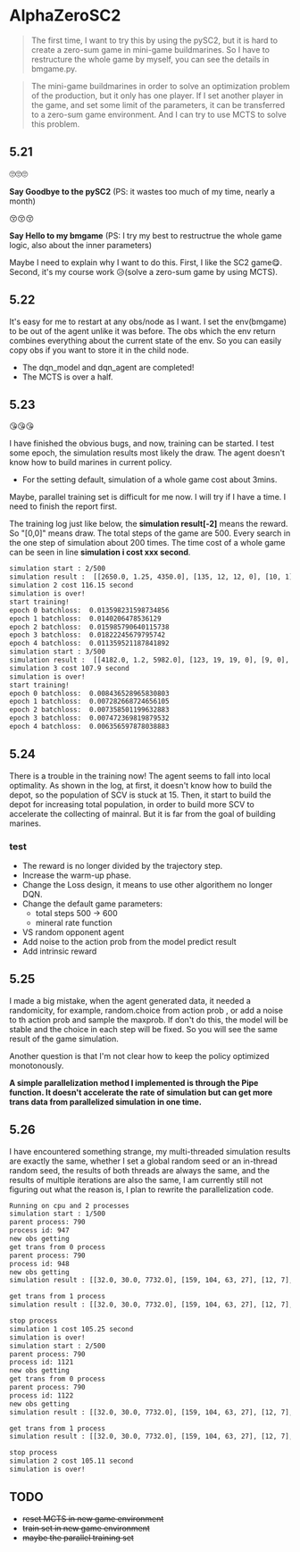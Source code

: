 # AlphaZeroSC2

>The first time, I want to try this by using the pySC2, but it is hard to create a zero-sum game in mini-game buildmarines. So I have to restructure the whole game by myself, you can see the details in bmgame.py.

>The mini-game buildmarines in order to solve an optimization problem of the production, but it only has one player. If I set another player in the game, and set some limit of the parameters, it can be transferred to a zero-sum game environment. And I can try to use MCTS to solve this problem.

## 5.21

🙄🙄🙄

**Say Goodbye to the pySC2** (PS: it wastes too much of my time, nearly a month)

😚😚😚

**Say Hello to my bmgame** (PS: I try my best to restructrue the whole game logic, also about the inner parameters)

Maybe I need to explain why I want to do this. First, I like the SC2 game😋. Second, it's my course work 😥(solve a zero-sum game by using MCTS).

## 5.22

It's easy for me to restart at any obs/node as I want. I set the env(bmgame) to be out of the agent unlike it was before. The obs which the env return combines everything about the current state of the env. So you can easily copy obs if you want to store it in the child node.

* The dqn_model and dqn_agent are completed!
* The MCTS is over a half.

## 5.23

😘😘😘

I have finished the obvious bugs, and now, training can be started.
I test some epoch, the simulation results most likely the draw. The agent doesn't know how to build marines in current policy. 

* For the setting default, simulation of a whole game cost about 3mins.

Maybe, parallel training set is difficult for me now. I will try if I have a time. I need to finish the report first.

The training log just like below, the **simulation result[-2]** means the reward. So "[0,0]" means draw. The total steps of the game are 500. Every search in the one step of simulation about 200 times. The time cost of a whole game can be seen in line **simulation i cost xxx second**.

~~~bash
simulation start : 2/500
simulation result :  [[2650.0, 1.25, 4350.0], [135, 12, 12, 0], [10, 1], [[], [], [], []], [2800.0, 1.25, 4350.0], [135, 12, 12, 0], [10, 0], [[], [], [], []], [0, 0], [250, 250]]
simulation 2 cost 116.15 second
simulation is over!
start training!
epoch 0 batchloss:  0.013598231598734856
epoch 1 batchloss:  0.0140206478536129
epoch 2 batchloss:  0.015985790640115738
epoch 3 batchloss:  0.01822245679795742
epoch 4 batchloss:  0.011359521187841892
simulation start : 3/500
simulation result :  [[4182.0, 1.2, 5982.0], [123, 19, 19, 0], [9, 0], [[], [], [], []], [3572.0, 1.25, 5422.0], [147, 20, 16, 0], [11, 0], [[], [], [], []], [0, 0], [250, 250]]
simulation 3 cost 107.9 second
simulation is over!
start training!
epoch 0 batchloss:  0.008436528965830803
epoch 1 batchloss:  0.007282668724656105
epoch 2 batchloss:  0.007358501199632883
epoch 3 batchloss:  0.007472369819879532
epoch 4 batchloss:  0.006356597878038883
~~~

## 5.24

There is a trouble in the training now! The agent seems to fall into local optimality. As shown in the log, at first, it doesn't know how to build the depot, so the population of SCV is stuck at 15. Then, it start to build the depot for increasing total population, in order to build more SCV to accelerate the collecting of mainral. But it is far from the goal of building marines.

### test
* The reward is no longer divided by the trajectory step.
* Increase the warm-up phase.
* Change the Loss design, it means to use other algorithem no longer DQN.
* Change the default game parameters: 
    * total steps 500 -> 600
    * mineral rate function
* VS random opponent agent
* Add noise to the action prob from the model predict result
* Add intrinsic reward                                          

## 5.25

I made a big mistake, when the agent generated data, it needed a randomicity, for example, random.choice from action prob , or add a noise to th action prob and sample the maxprob. If don't do this, the model will be stable and the choice in each step will be fixed. So you will see the same result of the game simulation.

Another question is that I'm not clear how to keep the policy optimized monotonously.

**A simple parallelization method I implemented is through the Pipe function. It doesn't accelerate the rate of simulation but can get more trans data from parallelized simulation in one time.** 

## 5.26

I have encountered something strange, my multi-threaded simulation results are exactly the same, whether I set a global random seed or an in-thread random seed, the results of both threads are always the same, and the results of multiple iterations are also the same, I am currently still not figuring out what the reason is, I plan to rewrite the parallelization code.

~~~bash
Running on cpu and 2 processes
simulation start : 1/500
parent process: 790
process id: 947
new obs getting
get trans from 0 process
parent process: 790
process id: 948
new obs getting
simulation result : [[32.0, 30.0, 7732.0], [159, 104, 63, 27], [12, 7], [[6, 11, 14], [2, 3, 4, 6, 7, 10, 16, 20, 23, 24, 25], [], [32, 47]], [87.5, 30.0, 7287.5], [111, 111, 65, 37], [8, 5], [[2, 5, 7], [3, 6, 11, 14, 17, 22], [], [59]], [27, 37], [289, 288]] 

get trans from 1 process
simulation result : [[32.0, 30.0, 7732.0], [159, 104, 63, 27], [12, 7], [[6, 11, 14], [2, 3, 4, 6, 7, 10, 16, 20, 23, 24, 25], [], [32, 47]], [87.5, 30.0, 7287.5], [111, 111, 65, 37], [8, 5], [[2, 5, 7], [3, 6, 11, 14, 17, 22], [], [59]], [27, 37], [289, 288]] 

stop process
simulation 1 cost 105.25 second
simulation is over!
simulation start : 2/500
parent process: 790
process id: 1121
new obs getting
get trans from 0 process
parent process: 790
process id: 1122
new obs getting
simulation result : [[32.0, 30.0, 7732.0], [159, 104, 63, 27], [12, 7], [[6, 11, 14], [2, 3, 4, 6, 7, 10, 16, 20, 23, 24, 25], [], [32, 47]], [87.5, 30.0, 7287.5], [111, 111, 65, 37], [8, 5], [[2, 5, 7], [3, 6, 11, 14, 17, 22], [], [59]], [27, 37], [289, 288]] 

get trans from 1 process
simulation result : [[32.0, 30.0, 7732.0], [159, 104, 63, 27], [12, 7], [[6, 11, 14], [2, 3, 4, 6, 7, 10, 16, 20, 23, 24, 25], [], [32, 47]], [87.5, 30.0, 7287.5], [111, 111, 65, 37], [8, 5], [[2, 5, 7], [3, 6, 11, 14, 17, 22], [], [59]], [27, 37], [289, 288]] 

stop process
simulation 2 cost 105.11 second
simulation is over!
~~~
## TODO
* ~~reset MCTS in new game environment~~
* ~~train set in new game environment~~
* ~~maybe the parallel training set~~